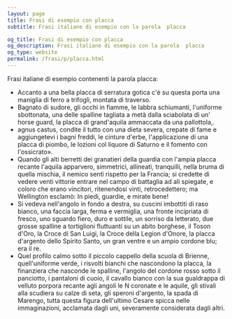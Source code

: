 ```yaml
---
layout: page
title: Frasi di esempio con placca 
subtitle: Frasi italiane di esempio con la parola  placca

og_title: Frasi di esempio con placca 
og_description: Frasi italiane di esempio con la parola  placca
og_type: website
permalink: /frasi/p/placca.html
---
```


Frasi italiane di esempio contenenti la parola placca:


- Accanto a una bella placca di serratura gotica c'è su questa porta una maniglia di ferro a trifogli, montata di traverso.
- Bagnato di sudore, gli occhi in fiamme, le labbra schiumanti, l'uniforme sbottonata, una delle spalline tagliata a metà dalla sciabolata di un' horse guard, la placca di grand'aquila ammaccata da una pallottola,.
- agnus castus, condite il tutto con una dieta severa, crepate di fame e aggiungetevi i bagni freddi, le cinture d'erbe, l'applicazione di una placca di piombo, le lozioni col liquore di Saturno e il fomento con l'ossicrato».
- Quando gli alti berretti dei granatieri della guardia con l'ampia placca recante l'aquila apparvero, simmetrici, allineati, tranquilli, nella bruma di quella mischia, il nemico sentì rispetto per la Francia; si credette di vedere venti vittorie entrare nel campo di battaglia ad ali spiegate, e coloro che erano vincitori, ritenendosi vinti, retrocedettero; ma Wellington esclamò: In piedi, guardie, e mirate bene!
- Si vedeva nell'angolo in fondo a destra, su cuscini imbottiti di raso bianco, una faccia larga, ferma e vermiglia, una fronte incipriata di fresco, uno sguardo fiero, duro e sottile, un sorriso da letterato, due grosse spalline a tortiglioni fluttuanti su un abito borghese, il Toson d'Oro, la Croce di San Luigi, la Croce della Legion d'Onore, la placca d'argento dello Spirito Santo, un gran ventre e un ampio cordone blu; era il re.
- Quel profilo calmo sotto il piccolo cappello della scuola di Brienne, quell'uniforme verde, i risvolti bianchi che nascondono la placca, la finanziera che nasconde le spalline, l'angolo del cordone rosso sotto il panciotto, i pantaloni di cuoio, il cavallo bianco con la sua gualdrappa di velluto porpora recante agli angoli le N coronate e le aquile, gli stivali alla scudiera su calze di seta, gli speroni d'argento, la spada di Marengo, tutta questa figura dell'ultimo Cesare spicca nelle immaginazioni, acclamata dagli uni, severamente considerata dagli altri.
